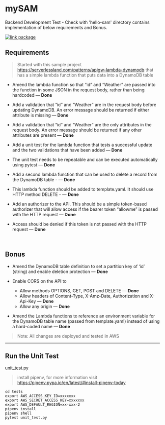 # mySAM
Backend Development Test - Check with 'hello-sam' directory contains implementation of below requirements and Bonus.

[![link package][ddb-image]][package-url]


## Requirements

> Started with this sample project https://serverlessland.com/patterns/apigw-lambda-dynamodb that has a simple lambda function that puts data into a DynamoDB table

-	Amend the lambda function so that “id” and “Weather” are passed into the function in some JSON in the request body, rather than being hardcoded — <b>Done</b>

-	Add a validation that “id” and “Weather” are in the request body before updating DynamoDB. An error message should be returned if either attribute is missing  — <b>Done</b>

-	Add a validation that “id” and “Weather” are the only attributes in the request body. An error message should be returned if any other attributes are present  — <b>Done</b>

-	Add a unit test for the lambda function that tests a successful update and the two validations that have been added  — <b>Done</b>

-	The unit test needs to be repeatable and can be executed automatically using pytest  — <b>Done</b>

-	Add a second lambda function that can be used to delete a record from the DynamoDB table -  — <b>Done</b>

-	This lambda function should be added to template.yaml. It should use HTTP method DELETE -  — <b>Done</b>

-	Add an authorizer to the API. This should be a simple token-based authorizer that will allow access if the bearer token “allowme” is passed with the HTTP request  — <b>Done</b>

-	Access should be denied if this token is not passed with the HTTP request  — <b>Done</b>

 
## Bonus

-	Amend the DynamoDB table definition to set a partition key of ‘id’ (string) and enable deletion protection  — <b>Done</b>

-	Enable CORS on the API to
    - Allow methods OPTIONS, GET, POST and DELETE  — <b>Done</b>
    - Allow headers of Content-Type, X-Amz-Date, Authorization and X-Api-Key — <b>Done</b>
    - Allow any origin — <b>Done</b>
    
-	Amend the Lambda functions to reference an environment variable for the DynamoDB table name (passed from template.yaml) instead of using a hard-coded name — <b>Done</b>

> Note: All changes are deployed and tested in AWS

[ddb-image]: https://docs.aws.amazon.com/images/apigateway/latest/developerguide/images/ddb-crud.png
[package-url]: https://github.com/RajaSakthiyan/mySAM/tree/main/hello-sam


---

## Run the Unit Test
[unit_test.py](hello-sam/tests/unit_test.py) 

> install pipenv, for more information visit https://pipenv.pypa.io/en/latest/#install-pipenv-today

```shell
cd tests
export AWS_ACCESS_KEY_ID=xxxxxxx
export AWS_SECRET_ACCESS_KEY=xxxxxxx
export AWS_DEFAULT_REGION=xx-xxx-2
pipenv install
pipenv shell
pytest unit_test.py
```